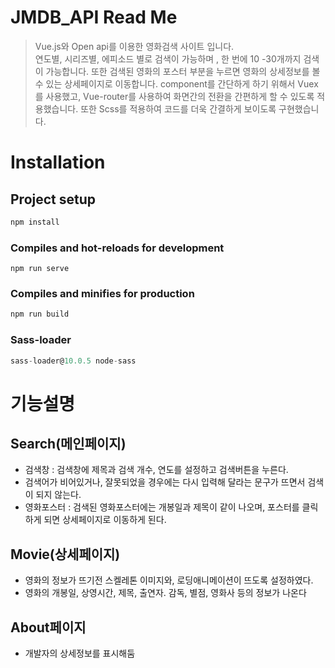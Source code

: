 # JMDB_API Read Me

> Vue.js와 Open api를 이용한 영화검색 사이트 입니다.  
연도별, 시리즈별, 에피소드 별로 검색이 가능하며 , 한 번에 10 -30개까지 검색이 가능합니다.
또한 검색된 영화의 포스터 부분을 누르면 영화의 상세정보를 볼 수 있는 상세페이지로 이동합니다.
component를 간단하게 하기 위해서 Vuex를 사용했고, Vue-router를 사용하여 화면간의 전환을 간편하게 할 수 있도록 적용했습니다.
또한 Scss를 적용하여 코드를 더욱 간결하게 보이도록 구현했습니다.



# Installation

## **Project setup**

```jsx
npm install
```

### **Compiles and hot-reloads for development**

```
npm run serve

```

### **Compiles and minifies for production**

```jsx
npm run build
```

### Sass-loader

```jsx
sass-loader@10.0.5 node-sass
```

# 기능설명

## Search(메인페이지)

- 검색창 : 검색창에 제목과 검색 개수, 연도를 설정하고 검색버튼을 누른다.
- 검색어가 비어있거나, 잘못되었을 경우에는 다시 입력해 달라는 문구가 뜨면서 검색이 되지 않는다.
- 영화포스터 : 검색된 영화포스터에는 개봉일과 제목이 같이 나오며, 포스터를 클릭하게 되면 상세페이지로 이동하게 된다.

## Movie(상세페이지)

- 영화의 정보가 뜨기전 스켈레톤 이미지와, 로딩애니메이션이 뜨도록 설정하였다.
- 영화의 개봉일, 상영시간, 제목, 출연자. 감독, 별점, 영화사 등의 정보가 나온다

## About페이지

- 개발자의 상세정보를 표시해둠

